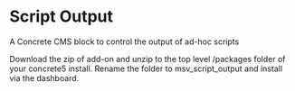 # Script Output
A Concrete CMS block to control the output of ad-hoc scripts

Download the zip of add-on and unzip to the top level /packages folder of your concrete5 install. Rename the folder to msv_script_output and install via the dashboard.
